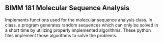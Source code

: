 ## BIMM 181 Molecular Sequence Analysis

Implements functions used for the molecular sequence analysis class. In class, a program generates random sequences which can only be solved in a short time by utilizing properly implemented algorithms. These python files implement those algorithms to solve the problems.
